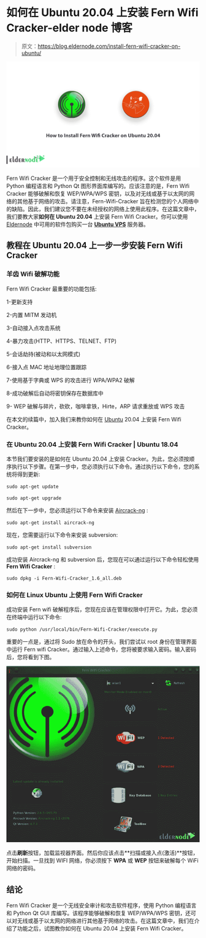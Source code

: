 # 如何在 Ubuntu 20.04 上安装 Fern Wifi Cracker-elder node 博客

> 原文：<https://blog.eldernode.com/install-fern-wifi-cracker-on-ubuntu/>

![How to Install Fern Wifi Cracker on Ubuntu 20.04](img/ccf96d54899ba92e75f864bcfaae2c18.png)

Fern Wifi Cracker 是一个用于安全控制和无线攻击的程序。这个软件是用 Python 编程语言和 Python Qt 图形界面库编写的。应该注意的是，Fern Wifi Cracker 能够破解和恢复 WEP/WPA/WPS 密钥，以及对无线或基于以太网的网络的其他基于网络的攻击。请注意，Fern-Wifi-Cracker 旨在检测您的个人网络中的缺陷。因此，我们建议您不要在未经授权的网络上使用此程序。在这篇文章中，我们要教大家**如何在 Ubuntu 20.04** 上安装 Fern Wifi Cracker。你可以使用 [Eldernode](https://eldernode.com/) 中可用的软件包购买一台 **[Ubuntu VPS](https://eldernode.com/ubuntu-vps/)** 服务器。

## **教程在 Ubuntu 20.04 上一步一步安装 Fern Wifi Cracker**

### **羊齿 Wifi 破解功能**

Fern Wifi Cracker 最重要的功能包括:

1-更新支持

2-内置 MITM 发动机

3-自动接入点攻击系统

4-暴力攻击(HTTP、HTTPS、TELNET、FTP)

5-会话劫持(被动和以太网模式)

6-接入点 MAC 地址地理位置跟踪

7-使用基于字典或 WPS 的攻击进行 WPA/WPA2 破解

8-成功破解后自动将密钥保存在数据库中

9- WEP 破解与碎片，砍砍，咖啡拿铁，Hirte，ARP 请求重放或 WPS 攻击

在本文的续篇中，加入我们来教你如何在 [Ubuntu](https://blog.eldernode.com/tag/ubuntu/) 20.04 上安装 Fern Wifi Cracker。

### **在 Ubuntu 20.04 上安装 Fern Wifi Cracker | Ubuntu 18.04**

本节我们要安装的是如何在 Ubuntu 20.04 上安装 Cracker。为此，您必须按顺序执行以下步骤。在第一步中，您必须执行以下命令。通过执行以下命令，您的系统将得到更新:

```
sudo apt-get update
```

```
sudo apt-get upgrade
```

然后在下一步中，您必须运行以下命令来安装 [Aircrack-ng](https://blog.eldernode.com/aircrack-ng-on-ubuntu-20-10/) :

```
sudo apt-get install aircrack-ng
```

现在，您需要运行以下命令来安装 subversion:

```
sudo apt-get install subversion
```

成功安装 Aircrack-ng 和 subversion 后，您现在可以通过运行以下命令轻松使用 **Fern Wifi Cracker** :

```
sudo dpkg -i Fern-Wifi-Cracker_1.6_all.deb
```

### **如何在 Linux Ubuntu 上使用 Fern Wifi Cracker**

成功安装 Fern wifi 破解程序后，您现在应该在管理权限中打开它。为此，您必须在终端中运行以下命令:

```
sudo python /usr/local/bin/Fern-Wifi-Cracker/execute.py
```

重要的一点是，通过将 Sudo 放在命令的开头，我们尝试以 root 身份在管理界面中运行 Fern wifi Cracker。通过输入上述命令，您将被要求输入密码。输入密码后，您将看到下图。

![FERN WIFI CRACKER](img/7dbd26211c3ba45d3b6d46182164707d.png)

点击**刷新**按钮，加载监视器界面。然后你应该点击**扫描或接入点(激活)**按钮，开始扫描。一旦找到 WIFI 网络，你必须按下 **WPA** 或 **WEP** 按钮来破解每个 WiFi 网络的密码。

## 结论

Fern Wifi Cracker 是一个无线安全审计和攻击软件程序，使用 Python 编程语言和 Python Qt GUI 库编写。该程序能够破解和恢复 WEP/WPA/WPS 密钥，还可以对无线或基于以太网的网络进行其他基于网络的攻击。在这篇文章中，我们在介绍了功能之后，试图教你如何在 Ubuntu 20.04 上安装 Fern Wifi Cracker。